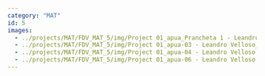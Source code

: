 ```yaml
---
category: "MAT"
id: 5
images:
  - ../projects/MAT/FDV_MAT_5/img/Project 01_apua_Prancheta 1 - Leandro Velloso.jpg
  - ../projects/MAT/FDV_MAT_5/img/Project 01_apua-03 - Leandro Velloso_cover.jpg
  - ../projects/MAT/FDV_MAT_5/img/Project 01_apua-04 - Leandro Velloso.jpg
  - ../projects/MAT/FDV_MAT_5/img/Project 01_apua-06 - Leandro Velloso.jpg
---
```

